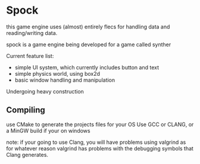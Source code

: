 # Spock

this game engine uses (almost) entirely flecs for handling data and reading/writing data.

spock is a game engine being developed for a game called synther

Current feature list:
- simple UI system, which currently includes button and text
- simple physics world, using box2d
- basic window handling and manipulation

Undergoing heavy construction

## Compiling
use CMake to generate the projects files for your OS
Use GCC or CLANG, or a MinGW build if your on windows

note: if your going to use Clang, you will have problems
using valgrind as for whatever reason valgrind has problems with 
the debugging symbols that Clang generates.
